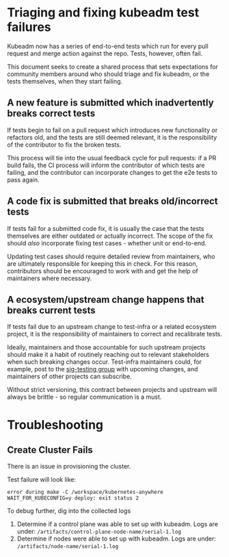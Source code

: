 # Triaging and fixing kubeadm test failures

Kubeadm now has a series of end-to-end tests which run for every pull request
and merge action against the repo. Tests, however, often fail.

This document seeks to create a shared process that sets expectations for
community members around who should triage and fix kubeadm, or the tests
themselves, when they start failing.

## A new feature is submitted which inadvertently breaks correct tests

If tests begin to fail on a pull request which introduces new functionality or
refactors old, and the tests are still deemed relevant, it is the responsibility
of the contributor to fix the broken tests.

This process will tie into the usual feedback cycle for pull requests: if a PR
build fails, the CI process will inform the contributor of which tests are failing,
and the contributor can incorporate changes to get the e2e tests to pass again.

## A code fix is submitted that breaks old/incorrect tests

If tests fail for a submitted code fix, it is usually the case that the tests
themselves are either outdated or actually incorrect. The scope of the fix
should _also_ incorporate fixing test cases - whether unit or end-to-end.

Updating test cases should require detailed review from maintainers, who are
ultimately responsible for keeping this in check. For this reason, contributors
should be encouraged to work with and get the help of maintainers where
necessary.

## A ecosystem/upstream change happens that breaks current tests

If tests fail due to an upstream change to test-infra or a related ecosystem
project, it is the responsibility of maintainers to correct and recalibrate
tests.

Ideally, maintainers and those accountable for such upstream projects should
make it a habit of routinely reaching out to relevant stakeholders when such
breaking changes occur. Test-infra maintainers could, for example, post to the
[sig-testing group](https://groups.google.com/forum/#!forum/kubernetes-sig-testing) with
upcoming changes, and maintainers of other projects can subscribe.

Without strict versioning, this contract between projects and upstream
will always be brittle - so regular communication is a must.

# Troubleshooting
## Create Cluster Fails
There is an issue in provisioning the cluster.

Test failure will look like:

```error during make -C /workspace/kubernetes-anywhere WAIT_FOR_KUBECONFIG=y deploy: exit status 2```

To debug further, dig into the collected logs
1. Determine if a control plane was able to set up with kubeadm. Logs are under: ```/artifacts/control-plane-node-name/serial-1.log```
2. Determine if nodes were able to set up with kubeadm. Logs are under: ```/artifacts/node-name/serial-1.log```
